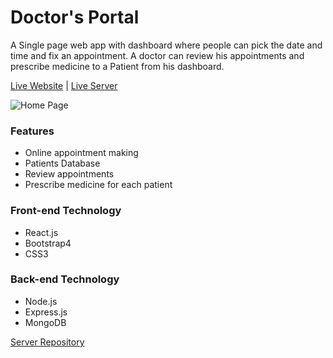 # Doctor's Portal

A Single page web app with dashboard  where people can pick the date and time and fix an appointment. A doctor can review his appointments and prescribe medicine to a Patient from his dashboard.

[Live Website](https://doctors-portal-react.firebaseapp.com/) | [Live Server](https://doctors-portal-backend.herokuapp.com/)

![Home Page](https://user-images.githubusercontent.com/45326654/152931043-71878ec7-5916-45d9-a30b-e19b8bf246ac.png)

### Features
* Online appointment making
* Patients Database
* Review appointments
* Prescribe medicine for each patient

### Front-end Technology  
* React.js
* Bootstrap4
* CSS3

### Back-end Technology 
* Node.js
* Express.js
* MongoDB

[Server Repository](https://github.com/misbahmuib/doctors-portal-server)

